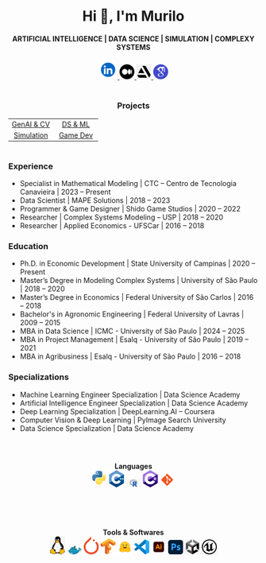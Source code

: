 
<h1 align="center">Hi 👋, I'm Murilo</h1>
<h4 align="center">ARTIFICIAL INTELLIGENCE | DATA SCIENCE | SIMULATION | COMPLEXY SYSTEMS</h4>

<p align="center">
    <a href="https://www.linkedin.com/in/msmurilo/" target="_blank"> <img alt="Linkedin" width="38px" src="https://github.com/muriloms/muriloms/blob/main/imgs/linkedin.png"/> </a>
    <a href="https://medium.com/@msmurilo" target="_blank"> <img alt="Medium" width="30px" src="https://github.com/muriloms/muriloms/blob/main/imgs/medium.png"/> </a>
    <a href="https://www.artstation.com/mrespingo" target="_blank"> <img alt="Artstation" width="30px" src="https://github.com/muriloms/muriloms/blob/main/imgs/artstation.png"/> </a>
    <a href="https://scholar.google.com.br/citations?hl=pt-BR&user=MXrXf3oAAAAJ" target="_blank"> <img alt="GoogleScholar" width="30px" src="https://github.com/muriloms/muriloms/blob/main/imgs/googlescholar.png"/> </a>
</p>  

<!-- Projetos -->
<div align="center">
  <h1></h1>
  <h3>Projects</h3>
  <table>
    <tr>
      <td align="center" width="50%">
        <a href="https://github.com/muriloms/genai-cv" target="_blank">GenAI & CV</a>
      </td>
      <td align="center" width="50%">
        <a href="https://github.com/muriloms/ds-ml" target="_blank">DS & ML</a>
      </td>
    </tr>
    <tr>
      <td align="center" width="50%">
        <a href="https://github.com/muriloms/study-repository" target="_blank">Simulation</a>
      </td>
      <td align="center" width="50%">
        <a href="https://github.com/muriloms/game-dev" target="_blank">Game Dev</a>
      </td>
    </tr>
  </table>
</div>


<h1 align="center"></h1>
<!-- Experiencia e Formacao -->
<div align="left">
  <h3>Experience</h3>
  <ul font-size: 10px>
    <li>Specialist in Mathematical Modeling | CTC – Centro de Tecnologia Canavieira | 2023 – Present</li>
    <li>Data Scientist | MAPE Solutions | 2018 – 2023</li>
    <li>Programmer & Game Designer | Shido Game Studios | 2020 – 2022</li>
    <li>Researcher | Complex Systems Modeling – USP | 2018 – 2020</li>
    <li>Researcher | Applied Economics - UFSCar | 2016 – 2018</li>
  </ul>
</div>

<div align="left">
  <h3>Education</h3>
  <ul>
    <li>Ph.D. in Economic Development | State University of Campinas | 2020 – Present</li>
    <li>Master’s Degree in Modeling Complex Systems | University of São Paulo | 2018 – 2020</li>
    <li>Master’s Degree in Economics | Federal University of São Carlos | 2016 – 2018</li>
    <li>Bachelor's in Agronomic Engineering | Federal University of Lavras | 2009 – 2015</li>
    <li>MBA in Data Science | ICMC - University of São Paulo | 2024 – 2025</li>
    <li>MBA in Project Management | Esalq - University of São Paulo | 2019 – 2021</li>
    <li>MBA in Agribusiness | Esalq - University of São Paulo | 2016 – 2018</li>
  </ul>
</div>

<div align="left">
  <h3>Specializations</h3>
  <ul>
    <li>Machine Learning Engineer Specialization | Data Science Academy</li>
    <li>Artificial Intelligence Engineer Specialization | Data Science Academy</li>
    <li>Deep Learning Specialization | DeepLearning.AI – Coursera</li>
    <li>Computer Vision & Deep Learning | PyImage Search University</li>
    <li>Data Science Specialization | Data Science Academy</li>
  </ul>
</div>

<h1 align="center"></h1>
<!-- Icones linguagens e software -->

<div align="center">
    <!-- Linguagens -->
    <div style="display: inline-block; margin: 20px;">
        <strong>Languages</strong><br>
        <a href="https://www.python.org/" target="_blank"><img src="https://github.com/muriloms/muriloms/blob/main/imgs/python.png" alt="Python" width="30px"/></a>
        <a href="https://isocpp.org/" target="_blank"><img src="https://github.com/muriloms/muriloms/blob/main/imgs/cpp.png" alt="C++" width="30px"/></a>
        <a href="https://www.r-project.org/" target="_blank"><img src="https://github.com/muriloms/muriloms/blob/main/imgs/r.png" alt="R" width="30px"/></a>
        <a href="https://dotnet.microsoft.com/pt-br/languages/csharp" target="_blank"><img src="https://github.com/muriloms/muriloms/blob/main/imgs/csharp.png" alt="C#" width="30px"/></a>
        <a href="https://git-scm.com/" target="_blank"><img src="https://github.com/muriloms/muriloms/blob/main/imgs/git.png" alt="Git" width="30px"/></a>
    </div>
    <h1 align="center"></h1>
    <!-- Softwares -->
    <div style="display: inline-block; margin: 20px;">
        <strong>Tools & Softwares</strong><br>
        <a href="https://www.linux.org/" target="_blank"><img src="https://github.com/muriloms/muriloms/blob/main/imgs/linux.png" alt="Linux" width="30px"/></a>
        <a href="https://www.docker.com//" target="_blank"><img src="https://github.com/muriloms/muriloms/blob/main/imgs/docker.png" alt="Docker" width="30px"/></a>
        <a href="https://pytorch.org/" target="_blank"><img src="https://github.com/muriloms/muriloms/blob/main/imgs/pytorch.png" alt="PyTorch" width="30px"/></a>
        <a href="https://www.tensorflow.org/" target="_blank"><img src="https://github.com/muriloms/muriloms/blob/main/imgs/tensorflow.png" alt="TensorFlow" width="30px"/></a>
        <a href="https://huggingface.co/" target="_blank"><img src="https://github.com/muriloms/muriloms/blob/main/imgs/huggingface.png" alt="Hugging Face" width="30px"/></a>
        <a href="https://code.visualstudio.com/" target="_blank"><img src="https://github.com/muriloms/muriloms/blob/main/imgs/vscode.png" alt="VSCode" width="30px"/></a>
        <a href="https://www.adobe.com/br/products/illustrator.html" target="_blank"><img src="https://github.com/muriloms/muriloms/blob/main/imgs/illustrator.png" alt="Illustrator" width="30px"/></a>
        <a href="https://www.adobe.com/br/products/photoshop.html" target="_blank"><img src="https://github.com/muriloms/muriloms/blob/main/imgs/photoshop.png" alt="Photoshop" width="30px"/></a>
        <a href="https://unity.com/" target="_blank"><img src="https://github.com/muriloms/muriloms/blob/main/imgs/unity.png" alt="Unity" width="30px"/></a>
        <a href="https://www.unrealengine.com/" target="_blank"><img src="https://github.com/muriloms/muriloms/blob/main/imgs/unrealengine.png" alt="Unreal Engine" width="30px"/></a>
    </div>
</div>

